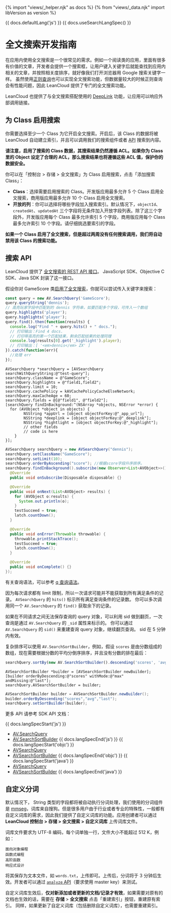 {% import "views/_helper.njk" as docs %}
{% from "views/_data.njk" import libVersion as version %}

{{ docs.defaultLang('js') }}
{{ docs.useSearchLangSpec() }}

# 全文搜索开发指南

在应用内使用全文搜索是一个很常见的需求。例如一个阅读类的应用，里面有很多有价值的文章，开发者会提供一个搜索框，让用户键入关键字后就能查找到应用内相关的文章，并按照相关度排序，就好像我们打开浏览器用 Google 搜索关键字一样。
虽然使用[正则查询](rest_api.html#正则查询)也可以实现全文搜索功能，但数据量较大的时候正则查询会有性能问题，因此 LeanCloud 提供了专门的全文搜索功能。

LeanCloud 也提供了与全文搜索搭配使用的 [DeepLink](deeplink.html) 功能，让应用可以响应外部调用链接。

## 为 Class 启用搜索

你需要选择至少一个 Class 为它开启全文搜索。开启后，该 Class 的数据将被 LeanCloud 自动建立索引，并且可以调用我们的搜索组件或者 [API](#搜索_API) 搜索到内容。

**请注意，启用了搜索的 Class 数据，其搜索结果仍然遵循 ACL。如果你为 Class 里的 Object 设定了合理的 ACL，那么搜索结果也将遵循这些 ACL 值，保护你的数据安全。**

你可以在「控制台 > 存储 > 全文搜索」为 Class 启用搜索，点击「添加搜索 Class」：

- **Class**：选择需要启用搜索的 Class。开发版应用最多允许 5 个 Class 启用全文搜索，商用版应用最多允许 10 个 Class 启用全文搜索。
- **开放的列**：你可以选择将哪些字段加入搜索索引。默认情况下，`objectId`、`createdAt`、`updatedAt` 三个字段将无条件加入开放字段列表。除了这三个字段外，开发版应用每个 Class 最多允许索引 5 个字段，商用版应用每个 Class 最多允许索引 10 个字段。请仔细挑选要索引的字段。

**如果一个 Class 启用了全文搜索，但是超过两周没有任何搜索调用，我们将自动禁用该 Class 的搜索功能。**

## 搜索 API

LeanCloud 提供了 [全文搜索的 REST API 接口](search-rest-api.html)。
JavaScript SDK、Objective C SDK、Java SDK 封装了这一接口。

假设你对 GameScore 类[启用了全文搜索](#为_Class_启用搜索)，你就可以尝试传入关键字来搜索：

```js
const query = new AV.SearchQuery('GameScore');
query.queryString('dennis');
// 高亮玩家字段中匹配到的 dennis 字符串，如要匹配多个字段，可传入一个数组
query.highlights('player'); 
query.highlights('player'); 
query.find().then(function(results) {
  console.log("Find " + query.hits() + " docs.");
  // 打印输出：Find 4 docs.
  // 打印带高亮的第一个匹配结果，剩余匹配结果的处理同理
  console.log(results[0].get('_highlight').player);
  // 打印输出：[ '<em>dennis</em> ZX' ]
}).catch(function(err){
  //处理 err
});
```
```objc
AVSearchQuery *searchQuery = [AVSearchQuery searchWithQueryString:@"test-query"];
searchQuery.className = @"GameScore";
searchQuery.highlights = @"field1,field2";
searchQuery.limit = 10;
searchQuery.cachePolicy = kAVCachePolicyCacheElseNetwork;
searchQuery.maxCacheAge = 60;
searchQuery.fields = @[@"field1", @"field2"];
[searchQuery findInBackground:^(NSArray *objects, NSError *error) {
  for (AVObject *object in objects) {
        NSString *appUrl = [object objectForKey:@"_app_url"];
        NSString *deeplink = [object objectForKey:@"_deeplink"];
        NSString *hightlight = [object objectForKey:@"_highlight"];
        // other fields
        // code is here
    }
}];
```
```java
AVSearchQuery searchQuery = new AVSearchQuery("dennis");
searchQuery.setClassName("GameScore");
searchQuery.setLimit(10);
searchQuery.orderByAscending("score"); //根据score字段升序排序。
searchQuery.findInBackground().subscribe(new Observer<List<AVObject>>() {
  @Override
  public void onSubscribe(Disposable disposable) {}

  @Override
  public void onNext(List<AVObject> results) {
    for (AVObject o:results) {
      System.out.println(o);
    }
    testSucceed = true;
    latch.countDown();
  }

  @Override
  public void onError(Throwable throwable) {
    throwable.printStackTrace();
    testSucceed = true;
    latch.countDown();
  }

  @Override
  public void onComplete() {}
});
```

有关查询语法，可以参考 [q 查询语法](search-rest-api.html#q_查询语法)。

因为每次请求都有 limit 限制，所以一次请求可能并不能获取到所有满足条件的记录。
`AVSearchQuery` 的 `hits()` 标示所有满足查询条件的记录数。
你可以多次调用同一个 `AV.SearchQuery` 的 `find()` 获取余下的记录。

如果在不同请求之间无法保存查询的 query 对象，可以利用 sid 做到翻页，一次查询是通过 `AV.SearchQuery` 的 `_sid` 属性来标示的。
你可以通过 `AV.SearchQuery` 的 `sid()` 来重建查询 query 对象，继续翻页查询。
sid 在 5 分钟内有效。

复杂排序可以使用 `AV.SearchSortBuilder`，例如，假设 `scores` 是由分数组成的数组，现在需要根据分数的平均分倒序排序，并且没有分数的排在最后：

```js
searchQuery.sortBy(new AV.SearchSortBuilder().descending('scores', 'avg', 'last'));
```
```objc
AVSearchSortBuilder *builder = [AVSearchSortBuilder newBuilder];
[builder orderByDescending:@"scores" withMode:@"max" andMissing:@"last"];
searchQuery.AVSearchSortBuilder = builder;
```
```java
AVSearchSortBuilder builder = AVSearchSortBuilder.newBuilder();
builder.orderByDescending("scores","avg","last");
searchQuery.setSortBuilder(builder);
```

更多 API 请参考 SDK API 文档：

{{ docs.langSpecStart('js') }}
- [AV.SearchQuery](https://leancloud.github.io/javascript-sdk/docs/AV.SearchQuery.html)
- [AV.SearchSortBuilder](https://leancloud.github.io/javascript-sdk/docs/AV.SearchSortBuilder.html)
{{ docs.langSpecEnd('js') }}
{{ docs.langSpecStart('objc') }}
- [AVSearchQuery](https://leancloud.cn/api-docs/iOS/Classes/AVSearchQuery.html)
- [AVSearchSortBuilder](https://leancloud.cn/api-docs/iOS/Classes/AVSearchSortBuilder.html)
{{ docs.langSpecEnd('objc') }}
{{ docs.langSpecStart('java') }}
- [AVSearchQuery](https://leancloud.cn/api-docs/android/index.html)
- [AVSearchSortBuilder](https://leancloud.cn/api-docs/android/index.html)
{{ docs.langSpecEnd('java') }}

<!-- {{ docs.langSpecStart('java') }}

## SearchActivity

上面介绍的是 storage-core library 中包含的全文搜索与 UI 无关的接口。
除此以外，在 leancloud-search library 中还有一个 SearchActivity UI 类，主要是用来演示搜索结果的展示。

### 添加依赖

首先，修改项目的 build.gradle 文件，增加如下内容：

```gradle
implementation("cn.leancloud:leancloud-search:{{ version.unified }}@aar")
implementation("cn.leancloud:storage-android:{{ version.unified }}")
implementation("cn.leancloud:storage-core:{{ version.unified }}")
```

### 配置 AndroidManifest.xml

打开 `AndroidManifest.xml` 文件，在里面添加需要用到的 activity 和需要的权限:

``` xml
    <uses-permission android:name="android.permission.INTERNET" />
    <uses-permission android:name="android.permission.ACCESS_NETWORK_STATE" />
    <uses-permission android:name="android.permission.ACCESS_WIFI_STATE" />
    <uses-permission android:name="android.permission.WRITE_EXTERNAL_STORAGE" />
    <application...>
       <activity
        android:name="cn.leancloud.search.SearchActivity">
       </activity>
    </application>
```

注：由于一些 UI 的原因，**全文搜索的最低 API level 要求是 12**，如你需要更低的版本支持，请参照文档中的[高级定制部分](#高级定制指南)进行开发。

### 添加代码实现基础的全文搜索功能

``` java
AVSearchQuery searchQuery = new AVSearchQuery("keyword");
// 通过以下方法，你可以像指定html tag一样设定搜索匹配字符的高亮风格
SearchActivity.setHighLightStyle("<font color='#E68A00'>"); 
SearchActivity activity = new SearchActivity();
activity.setSearchQuery(searchQuery);
Intent intent = new Intent(MainActivity.this, SearchActivity.class);
intent.putExtra(AVSearchQuery.DATA_EXTRA_SEARCH_KEY, JSON.toJSONString(searchQuery));
// 打开一个显式搜索结果的Activity
startActivity(intent);
```

### 高级定制指南

由于每个应用的数据、UI展现要求都有很大的差别，所以单一的搜索组件界面仅仅能够满足较为简单的要求，所以我们将数据接口和 UI 展示进行了分离，开发者可以在 AVSearchQuery 中配置展示的 `title` 和 `highlights` 属性，来动态改变 SearchActivity 中展示的内容。配置 API 如下：

```java
/**
  * 指定 Title 所对应的 Field。
  *
  * @param titleAttribute
  */
public void setTitleAttribute(String titleAttribute);

/**
  * 设置返回的高亮语法，默认为"*"
  * 语法规则可以参考 https://www.elastic.co/guide/en/elasticsearch/reference/6.5
  * /search-request-highlighting.html#highlighting-settings
  *
  * @param hightlights
  */
public void setHightLights(String hightlights);
```

也可以参考 [我们的 `SearchActivity`](https://github.com/leancloud/java-unified-sdk/blob/master/android-sdk/leancloud-search/src/main/java/cn/leancloud/search/SearchActivity.java) 来更好的指定你自己的搜索结果页面。

{{ docs.langSpecEnd('java') }} -->


## 自定义分词

默认情况下， String 类型的字段都将被自动执行分词处理，我们使用的分词组件是 [mmseg](https://github.com/medcl/elasticsearch-analysis-mmseg)，词库来自搜狗。但是很多用户由于行业或者专业的特殊性，一般都有自定义词库的需求，因此我们提供了自定义词库的功能。应用创建者可以通过 **LeanCloud 控制台 > 存储 > 全文搜索 > 自定义词库** 上传词库文件。

词库文件要求为 UTF-8 编码，每个词单独一行，文件大小不能超过 512 K，例如：

```
面向对象编程
函数式编程
高阶函数
响应式设计
```

将其保存为文本文件，如 `words.txt`，上传即可。上传后，分词将于 3 分钟后生效。开发者可以通过 [`analyze` API](search-rest-api.html#分词结果查询)（要求使用 master key）来测试。

自定义词库生效后，**仅对新添加或者更新的文档/记录才有效**，如果需要对原有的文档也生效的话，需要在 **存储** > **全文搜索** 点击「重建索引」按钮，重建原有索引。
同样，如果更新了自定义词库（包括删除自定义词库），也需要重建索引。
